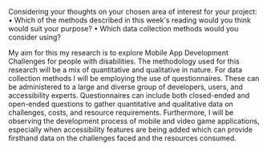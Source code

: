 Considering your thoughts on your chosen area of interest for your project:
•	Which of the methods described in this week's reading would you think would suit your purpose?
•	Which data collection methods would you consider using?

My aim for this my research is to explore Mobile App Development Challenges for people with disabilities. The methodology used for this research will be a mix of quantitative and qualitative in nature. 
For data collection methods I will be employing the use of questionnaires. These can be administered to a large and diverse group of developers, users, and accessibility experts. Questionnaires can include both closed-ended and open-ended questions to gather quantitative and qualitative data on challenges, costs, and resource requirements. Furthermore, I will be observing the development process of mobile and video game applications, especially when accessibility features are being added which can provide firsthand data on the challenges faced and the resources consumed.
